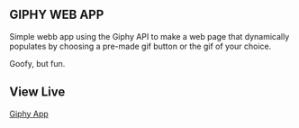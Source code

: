 ## GIPHY WEB APP
Simple webb app using the Giphy API to make a web page that dynamically populates by choosing a pre-made gif button or the gif of your choice.

Goofy, but fun.

## View Live

<a href="https://henryhankdc.github.io/giphy-app/">Giphy App</a>

